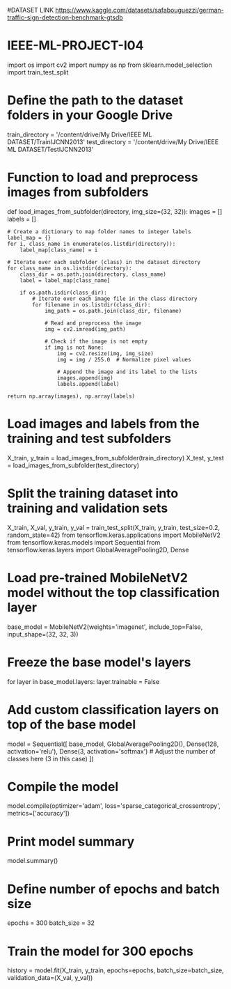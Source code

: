 #DATASET LINK
https://www.kaggle.com/datasets/safabouguezzi/german-traffic-sign-detection-benchmark-gtsdb 


# IEEE-ML-PROJECT-I04
import os
import cv2
import numpy as np
from sklearn.model_selection import train_test_split

# Define the path to the dataset folders in your Google Drive
train_directory = '/content/drive/My Drive/IEEE ML DATASET/TrainIJCNN2013'
test_directory = '/content/drive/My Drive/IEEE ML DATASET/TestIJCNN2013'

# Function to load and preprocess images from subfolders
def load_images_from_subfolder(directory, img_size=(32, 32)):
    images = []
    labels = []
    
    # Create a dictionary to map folder names to integer labels
    label_map = {}
    for i, class_name in enumerate(os.listdir(directory)):
        label_map[class_name] = i
    
    # Iterate over each subfolder (class) in the dataset directory
    for class_name in os.listdir(directory):
        class_dir = os.path.join(directory, class_name)
        label = label_map[class_name]
        
        if os.path.isdir(class_dir):
            # Iterate over each image file in the class directory
            for filename in os.listdir(class_dir):
                img_path = os.path.join(class_dir, filename)
                
                # Read and preprocess the image
                img = cv2.imread(img_path)
                
                # Check if the image is not empty
                if img is not None:
                    img = cv2.resize(img, img_size)
                    img = img / 255.0  # Normalize pixel values

                    # Append the image and its label to the lists
                    images.append(img)
                    labels.append(label)
    
    return np.array(images), np.array(labels)

# Load images and labels from the training and test subfolders
X_train, y_train = load_images_from_subfolder(train_directory)
X_test, y_test = load_images_from_subfolder(test_directory)

# Split the training dataset into training and validation sets
X_train, X_val, y_train, y_val = train_test_split(X_train, y_train, test_size=0.2, random_state=42)
from tensorflow.keras.applications import MobileNetV2
from tensorflow.keras.models import Sequential
from tensorflow.keras.layers import GlobalAveragePooling2D, Dense

# Load pre-trained MobileNetV2 model without the top classification layer
base_model = MobileNetV2(weights='imagenet', include_top=False, input_shape=(32, 32, 3))

# Freeze the base model's layers
for layer in base_model.layers:
    layer.trainable = False

# Add custom classification layers on top of the base model
model = Sequential([
    base_model,
    GlobalAveragePooling2D(),
    Dense(128, activation='relu'),
    Dense(3, activation='softmax')  # Adjust the number of classes here (3 in this case)
])

# Compile the model
model.compile(optimizer='adam', loss='sparse_categorical_crossentropy', metrics=['accuracy'])

# Print model summary
model.summary()
# Define number of epochs and batch size
epochs = 300
batch_size = 32

# Train the model for 300 epochs
history = model.fit(X_train, y_train, 
                    epochs=epochs, 
                    batch_size=batch_size, 
                    validation_data=(X_val, y_val))

